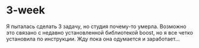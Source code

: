 # 3-week
Я пыталась сделать 3 задачу, но студия почему-то умерла. Возможно это связано с недавно установленной библиотекой boost, но я все четко установила по инструкции.
Жду пока она одумается и заработает...
